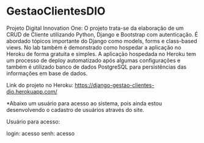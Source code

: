 # GestaoClientesDIO
Projeto Digital Innovation One: O projeto trata-se da elaboração de um CRUD de Cliente utilizando Python, Django e Bootstrap com autenticação. É abordado tópicos importante do Django como models, forms e class-based views. No lab também é demonstrado como hospedar a aplicação no Heroku de forma gratuita e simples. A aplicação hospedada no Heroku tem um processo de deploy automatizado após algumas configurações e também é utilizado banco de dados PostgreSQL para persistências das informações em base de dados.

Link do projeto no Heroku: https://django-gestao-clientes-dio.herokuapp.com/

*Abaixo um usuário para acesso ao sistema, pois ainda estou desenvolvendo o cadastro de usuários através do site.

Usuário para acesso:

login: acesso
senh: acesso
